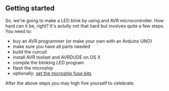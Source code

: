 ## Getting started

So, we're going to make a LED blink by using and AVR microcontroller. How hard can it be, right? It's actully not that hard but involves quite a few steps. You need to:

* buy an AVR programmer (or make your own with an Arduino UNO)
* make sure you have all parts needed
* build the curcuit
* install AVR toolset and AVRDUDE on OS X
* compile the blinking LED program
* flash the microship
* optionally: [set the microship fuse bits](fuses.md)

After the above steps you may high five yourself to celebrate.
